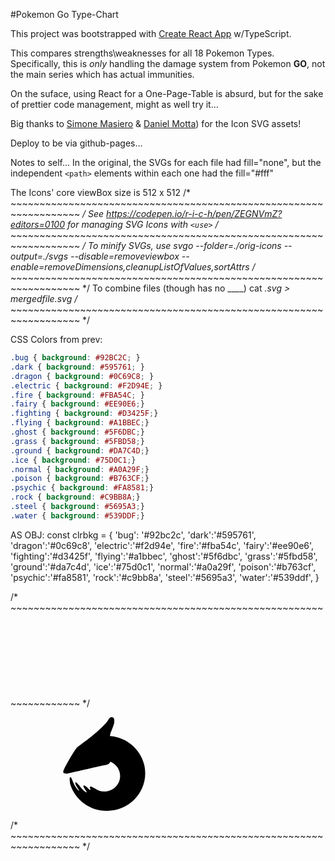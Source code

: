 #Pokemon Go Type-Chart

This project was bootstrapped with [Create React App](https://github.com/facebook/create-react-app) w/TypeScript.

This compares strengths\weaknesses for all 18 Pokemon Types. Specifically, this is *only* handling the damage system from Pokemon **GO**, not the main series which has actual immunities.

On the suface, using React for a One-Page-Table is absurd, but for the sake of prettier code management, might as well try it...

Big thanks to [Simone Masiero](https://github.com/duiker101/pokemon-type-svg-icons) & [Daniel Motta](https://dribbble.com/shots/4862612-Pokedex-iOS-app)) for the Icon SVG assets!

Deploy to be via github-pages...

Notes to self...
In the original, the SVGs for each file had fill="none", but the independent `<path>` elements within each one had the fill="#fff"

The Icons' core viewBox size is 512 x 512
/* ~~~~~~~~~~~~~~~~~~~~~~~~~~~~~~~~~~~~~~~~~~~~~~~~~~~~~~~~~~~~~~~~~~ */
See https://codepen.io/r-i-c-h/pen/ZEGNVmZ?editors=0100 for managing SVG Icons with `<use>`
/* ~~~~~~~~~~~~~~~~~~~~~~~~~~~~~~~~~~~~~~~~~~~~~~~~~~~~~~~~~~~~~~~~~~ */
To minify SVGs, use
  svgo --folder=./orig-icons --output=./svgs --disable=removeviewbox --enable=removeDimensions,cleanupListOfValues,sortAttrs
/* ~~~~~~~~~~~~~~~~~~~~~~~~~~~~~~~~~~~~~~~~~~~~~~~~~~~~~~~~~~~~~~~~~~ */
To combine files (though has no ____)
  cat *.svg > mergedfile.svg
/* ~~~~~~~~~~~~~~~~~~~~~~~~~~~~~~~~~~~~~~~~~~~~~~~~~~~~~~~~~~~~~~~~~~ */

CSS Colors from prev:
```css
.bug { background: #92BC2C; }
.dark { background: #595761; }
.dragon { background: #0C69C8; }
.electric { background: #F2D94E; }
.fire { background: #FBA54C; }
.fairy { background: #EE90E6;}
.fighting { background: #D3425F;}
.flying { background: #A1BBEC;}
.ghost { background: #5F6DBC;}
.grass { background: #5FBD58;}
.ground { background: #DA7C4D;}
.ice { background: #75D0C1;}
.normal { background: #A0A29F;}
.poison { background: #B763CF;}
.psychic { background: #FA8581;}
.rock { background: #C9BB8A;}
.steel { background: #5695A3;}
.water { background: #539DDF;}
```

AS OBJ:
const clrbkg = {
  'bug': '#92bc2c',
  'dark':'#595761',
  'dragon':'#0c69c8',
  'electric':'#f2d94e',
  'fire':'#fba54c',
  'fairy':'#ee90e6',
  'fighting':'#d3425f',
  'flying':'#a1bbec',
  'ghost':'#5f6dbc',
  'grass':'#5fbd58',
  'ground':'#da7c4d',
  'ice':'#75d0c1',
  'normal':'#a0a29f',
  'poison':'#b763cf',
  'psychic':'#fa8581',
  'rock':'#c9bb8a',
  'steel':'#5695a3',
  'water':'#539ddf',
}

/* ~~~~~~~~~~~~~~~~~~~~~~~~~~~~~~~~~~~~~~~~~~~~~~~~~~~~~~~~~~~~~~~~~~ */
<svg id="symbols" xmlns="http://www.w3.org/2000/svg">
    <symbol viewBox="0 0 512 512" id="bug"><path id="bug-path" d="M342.198.501a1.176 1.176 0 011.637-.288l36.354 25.455c.532.372.661 1.105.289 1.637l-50.599 72.262c24.599 7.859 41.358 16.336 41.358 16.336s-40.964 70.462-110.443 70.462-118.85-65.672-118.85-65.672 17.506-11.172 43.456-20.754l-55.5-66.141a1.176 1.176 0 01.145-1.656l33.997-28.527a1.175 1.175 0 011.656.145l70.272 83.746c6.017-.68 12.147-1.06 18.333-1.06 8.891 0 17.771.675 26.44 1.822zm13.746 189.201c18.541-13.242 46.597-47.804 46.597-47.804s71.664 56.79 71.664 177.206c0 120.415-123.896 192.888-123.896 192.888s-59.195-59.781-73.727-135.562c-14.531-75.781 21.496-159.927 21.496-159.927s39.324-13.559 57.866-26.801zm-199.683 0c-18.541-13.242-46.597-47.804-46.597-47.804S38 198.688 38 319.104c0 120.415 123.896 192.888 123.896 192.888s59.195-59.781 73.727-135.562c14.531-75.781-21.496-159.927-21.496-159.927s-39.324-13.559-57.866-26.801z"/></symbol>
    <symbol viewBox="0 0 512 512" id="dark"><path id="dark-path" d="M229.379 452.85a197.056 197.056 0 0029.833 2.261c108.002 0 195.555-87.553 195.555-195.555C454.767 151.553 367.214 64 259.212 64c-7.246 0-14.401.394-21.442 1.162 53.575 40.589 88.997 110.9 88.997 190.838 0 84.04-39.151 157.44-97.388 196.85zM255.656 512c141.385 0 256-114.615 256-256S397.041 0 255.656 0s-256 114.615-256 256 114.615 256 256 256z"/></symbol>
    <symbol viewBox="0 0 512 512" id="dragon"><path id="dragon-path" d="M280.702 254.881c3.47-2.116 6.414-6.55 8.788-11.478 31.245 12.77 53.202 42.946 53.202 78.137 0 46.75-38.75 84.649-86.55 84.649-19.622 0-37.719-6.387-52.236-17.15-4.762-2.255-8.68-4.421-11.886-6.194-4.973-2.749-8.234-4.552-10.276-4.27-5.969.823-4.236 6.315-2.661 11.304 1.069 3.389 2.066 6.546.523 7.848-1.614 1.364-6.842-3.621-12.951-9.445-8.316-7.929-18.264-17.414-22.955-14.565-3.709 2.253-.108 8.364 4.3 15.844l.327.555c1.862 3.162 4.02 6.382 5.989 9.32 4.003 5.971 7.227 10.783 5.614 11.597-1.95.984-15.536-8.186-26.985-20.917-4.419-4.913-8.699-10.239-12.677-15.188v-.001c-8.707-10.834-15.961-19.859-20.033-18.79-4.898 1.286-1.193 11.39 4.252 21.113 2.546 4.547 5.541 9.177 8.134 13.186v.001c4.033 6.234 7.094 10.965 5.984 11.547-1.498.783-14.679-12.07-23.632-28.267-5.317-9.621-9.782-20.253-13.397-28.86-3.92-9.335-6.84-16.288-8.763-16.988-6.68-2.431-6.68 11.19-4.001 30.849.35 2.565.87 5.255 1.51 7.994C96.308 450.785 176.129 512 270.568 512c115.517 0 209.161-91.588 209.161-204.568 0-107.532-84.829-195.685-192.608-203.938.136-5.066 2.78-15.111 2.78-15.111s19.027-46.036 20.033-55.873c.066-.653.145-1.362.23-2.118C311.348 19.762 313.553 0 296.551 0c-9.08 0-13.302 6.755-18.131 14.48-1.854 2.966-3.798 6.075-6.14 8.999-16.868 21.065-45.232 47.37-61.315 61.384-33.994 29.621-67.346 53.965-86.798 68.163l-.001.001c-8.847 6.457-14.818 10.816-16.666 12.617-13.926 13.576-63.858 103.642-63.858 103.642s-16.148 28.896-10.408 34.757c5.74 5.86 19.58 4.517 19.58 4.517s185.941-42.657 202.588-46.021a262.52 262.52 0 0110.075-1.83c6.595-1.089 7.779-1.285 15.225-5.828zm-131.467-54.817c-9.981 9.487-26.534 32.132-26.534 32.132s30.764 1.895 47.707-14.21c16.944-16.106 13.062-43.553 13.062-43.553s-24.255 16.144-34.235 25.631z"/></symbol>
    <symbol viewBox="0 0 512 512" id="electric"><path id="electric-path" d="M152.56.584a.44.44 0 01.416-.584h179.829a.44.44 0 01.421.31l82.598 266.861a.44.44 0 01-.421.57H295.684a.22.22 0 00-.211.28l68.662 241.705c.134.469-.481.775-.774.385L96.529 155.267a.44.44 0 01.352-.704h108.655a.22.22 0 00.207-.292L152.56.584z"/></symbol>
    <symbol viewBox="0 0 512 512" id="fairy"><path id="fairy-path" d="M102.726 405.978l82.122-23.812 70.93 129.691a.243.243 0 00.426 0l70.93-129.691 82.123 23.812a.243.243 0 00.3-.302l-23.816-80.497 126.115-68.975a.242.242 0 00.001-.425l-127.155-69.544 24.855-84.01a.243.243 0 00-.3-.302l-84.049 24.371L256.204.126a.242.242 0 00-.425 0l-69.004 126.168-84.049-24.371a.243.243 0 00-.3.302l24.855 84.01L.126 255.779a.242.242 0 000 .425l126.115 68.975-23.815 80.497a.243.243 0 00.3.302zm63.726-149.102l58.179 31.819 31.819 58.178a.242.242 0 00.426 0l31.819-58.178 58.178-31.819a.243.243 0 000-.426l-58.178-31.819-31.819-58.178a.242.242 0 00-.426 0l-31.819 58.178-58.179 31.819a.243.243 0 000 .426z"/></symbol>
    <symbol viewBox="0 0 512 512" id="fighting"><path id="fighting-path" d="M88.234 42.566C94.43 18.1 116.593 0 142.983 0c19.795 0 37.212 10.185 47.296 25.6h16.513c10.259-10.528 24.592-17.067 40.453-17.067 23.254 0 43.226 14.055 51.884 34.134h13.825c8.663-5.409 18.899-8.534 29.864-8.534 23.255 0 43.226 14.055 51.884 34.134h37.595c.321 0 .622.086.881.237a57.205 57.205 0 015.213-.237c31.191 0 56.475 25.284 56.475 56.475v169.344l.001.314-.001.314v2.439c0 1.033-.028 2.062-.084 3.086C491.384 417.717 385.749 512 255.933 512 123.974 512 17 414.577 17 294.4c0-58.009 24.925-110.717 65.553-149.725-.1 56.553.854 115.019 5.258 114.016 11.79-2.688 2.578-177.851.423-216.125z"/></symbol>
    <symbol viewBox="0 0 512 512" id="fire"><path id="fire-path" d="M352.258 395.394c6.326-23.131-5.953-70.684-5.953-70.684s-8.906 38.739-22.822 53.057c-11.872 12.213-26.417 20.684-47.277 22.91 17.055-8.284 28.784-25.557 28.784-45.522 0-28.026-23.112-50.746-51.622-50.746s-51.623 22.72-51.623 50.746a49.84 49.84 0 004.812 21.421c-17.832-14.206-20.636-36.982-20.636-36.982s-19.912 82.67 34.954 121.558c54.865 38.888 162.344 5.462 162.344 5.462S229.41 574.837 115.436 457.05c-98.18-101.466-25.625-235.047-25.625-235.047s-3.133 12.392-3.133 26.777c0 14.385 7.799 25.33 7.799 25.33s23.265-49.039 41.371-68.982c17.136-18.874 38.617-34.182 57.171-47.404 14.282-10.178 26.83-19.12 34.324-27.501C268.62 84.069 243.311 0 243.311 0s46.53 41.02 59.52 93.998c4.952 20.194 1.766 43.171-1.082 63.718-4.624 33.356-8.361 60.309 25.044 58.56 53.982-2.827 7.073-86.053 7.073-86.053s122.452 64.36 113.304 176.922c-9.149 112.562-133.846 138.152-133.846 138.152s32.607-26.772 38.934-49.903z"/></symbol>
    <symbol viewBox="0 0 512 512" id="flying"><path id="flying-path" d="M178.712 477.733c75.003 0 139.215-41.685 165.724-100.777.324-.721-106.429 27.743-103.025 17.681 1.52-4.493 66.96-28.399 114.637-56.283 27.403-16.027 40.022-49.954 40.022-49.954s-46.167 22.415-69.506 28.101c-47.032 11.46-88.433 10.226-88.433 9.032 0-2.582 68.745-15.644 164.293-73.869 44.943-27.387 57.15-74.561 57.15-74.561s-49.411 29.432-79.281 39.149c-70.836 23.043-135.478 29.987-135.478 26.869 0-6.676 56.887-22.319 117.201-51.544 31.36-15.195 58.519-35.047 89.992-57.124C503.506 98.332 511.999 34 511.999 34s-50.792 32.76-75.579 43.64c-102.279 44.891-192.591 68.439-257.708 73.537C80.416 158.873 0 227.456 0 316.501c0 89.046 80.012 161.232 178.712 161.232z"/></symbol>
    <symbol viewBox="0 0 512 512" id="ghost"><path id="ghost-path" d="M368.952 510.227c-46.183 2.364-99.056 2.364-117.024 0C111.77 491.788 0 389.313 0 250.8 0 112.287 114.615 0 256 0s256 112.287 256 250.8c0 64.421-24.793 123.169-65.54 167.587-11.065 12.061 4.117 20.521 19.542 29.117 15.128 8.431 30.49 16.992 21.562 29.208-9.838 13.461-63.172 30.677-118.612 33.515zM220 219.45c0 21.642-17.909 39.187-40 39.187s-40-17.545-40-39.187c0-14.515 8.055-27.186 20.024-33.959.689 18.871 16.205 33.958 35.245 33.958H220v.001zm123.976-33.959c-.689 18.871-16.205 33.958-35.245 33.958H284v.001c0 21.642 17.909 39.187 40 39.187s40-17.545 40-39.187c0-14.515-8.055-27.186-20.024-33.959z"/></symbol>
    <symbol viewBox="0 0 512 512" id="grass"><path id="grass-path" d="M97.412 440.649a236.849 236.849 0 01-5.213-5.056c-90.685-90.684-90.685-237.713 0-328.397 90.684-90.685 379.64-96.752 379.64-96.752s39.442 334.465-51.242 425.149c-80.54 80.54-205.522 89.55-296.005 27.031l72.908-89.471 116.55-25.163-95.139-9.511 60.462-61.562 68.824-15.077-54.422-16.117 54.422-98.176-77.41 86.828-29.893-42.183 10.523 69.648-53.917 60.782-24.993-76.9V347.99z"/></symbol>
    <symbol viewBox="0 0 512 512" id="ground"><path id="ground-path" d="M112.764 439.754a.201.201 0 01-.19-.268L243.289 70.134a.202.202 0 01.19-.134h139.542c.085 0 .162.054.19.135l128.776 369.352a.201.201 0 01-.19.267H112.764zM.201 441.199a.2.2 0 01-.188-.271l97.34-259.872a.201.201 0 01.188-.131h84.577c.14 0 .237.139.189.27L88.182 441.067a.201.201 0 01-.189.132H.201z"/></symbol>
    <symbol viewBox="0 0 512 512" id="ice"><path id="ice-path" d="M384.304 39.042l1.575 138.35-120.67 57.927-1.488-130.629 120.583-65.648zM505.269 257.047l-119.455 68.327-119.526-68.435 119.464-62.752 119.517 62.86zM245.04 257.047l-119.455 68.327L6.059 256.939l119.464-62.752 119.517 62.86zM124.243 38.475l123.986 61.406-3.17 133.816-117.066-57.978-3.75-137.244zM387.678 473.525l-123.986-61.406 3.17-133.817 117.066 57.979 3.75 137.244zM128.525 474.77l-1.576-138.35 120.671-57.927 1.488 130.628-120.583 65.649z"/></symbol>
    <symbol viewBox="0 0 512 512" id="normal"><path id="normal-path" d="M481 256c0 124.264-100.736 225-225 225S31 380.264 31 256 131.736 31 256 31s225 100.736 225 225zm-96.429 0c0 71.008-57.563 128.571-128.571 128.571S127.429 327.008 127.429 256 184.992 127.429 256 127.429 384.571 184.992 384.571 256z"/></symbol>
    <symbol viewBox="0 0 512 512" id="poison"><path id="poison-path" d="M427.821 393.449C479.524 352.108 512 292.376 512 225.95 512 101.161 397.385 0 256 0S0 101.161 0 225.95c0 64.028 30.174 121.836 78.655 162.951-2.938 10.145-4.55 21.18-4.55 32.719 0 49.915 30.162 90.38 67.369 90.38 24.176 0 45.378-17.085 57.263-42.746C210.622 494.915 231.824 512 256 512c22.038 0 41.604-14.196 53.895-36.143C322.186 497.804 341.752 512 363.789 512c37.207 0 67.369-40.465 67.369-90.38 0-9.836-1.172-19.306-3.337-28.171zm-23.61-163.018c0 63.354-67.865 114.713-151.579 114.713-83.715 0-151.579-51.359-151.579-114.713 0-63.354 67.864-114.713 151.579-114.713 83.714 0 151.579 51.359 151.579 114.713z"/></symbol>
    <symbol viewBox="0 0 512 512" id="psychic"><path id="psychic-path" d="M455.925 425.184s-64.56 51.779-193.032 30.352c-97.47-16.257-149.456-123.703-149.456-181.457 0-136.93 101.346-168.091 169.863-168.091 68.516 0 113.213 66.8 113.213 118.52s-36.58 96.958-93.507 96.958c-56.926 0-73.786-39.965-73.786-76.708 0-36.742 29.727-49.687 56.838-49.687s36.394 23.146 36.394 43.039c0 19.894-15.435 27.018-28.309 27.018s-14.147-6.495-19.074-13.321c-4.928-6.825 6.284-32.661-12.176-32.661s-21.901 29.701-21.901 29.701 6.73 57.333 62.014 56.344c55.285-.99 81.512-43.73 73.89-86.045-7.622-42.316-48.689-87.281-120.763-78.195-72.074 9.086-101.501 81.91-88.53 159.734 12.971 77.825 106.204 122.917 179.509 106.694 73.306-16.223 146.317-69.293 146.317-203.846 0-134.554-116.533-215.433-255.488-202.104C98.986 14.76 12.729 136.242 18.251 282.207c5.52 145.965 144.024 225.462 261.143 229.559 117.119 4.098 188.918-63.699 188.918-63.699s16.147-14.399 9.816-25.643c-6.33-11.244-22.203 2.76-22.203 2.76z"/></symbol>
    <symbol viewBox="0 0 512 512" id="rock"><path id="rock-path" d="M395.138 244.757a.186.186 0 01-.033-.139l32.664-190.466a.183.183 0 01.18-.152h10.338c.08 0 .15.052.174.128l73.59 233.003a.183.183 0 01-.062.199l-54.259 42.363a.182.182 0 01-.259-.036l-62.333-84.9zM-1 371.022c0 .079.05.149.126.174l111.849 36.571a.184.184 0 00.161-.023l250.009-172.6a.182.182 0 00.077-.124l26.81-179.892a.182.182 0 00-.18-.21H166.406a.183.183 0 00-.141.067L-.958 256.714a.183.183 0 00-.042.117v114.191zm158.583 46.063l122.193 40.027a.182.182 0 00.163-.025l145.479-104.353a.182.182 0 00.046-.25l-54.536-81.155a.182.182 0 00-.255-.049l-213.09 145.805z"/></symbol>
    <symbol viewBox="0 0 512 512" id="steel"><path id="steel-path" d="M.051 254.527a.373.373 0 010-.377L128.795 34.184a.374.374 0 01.322-.184h255.177c.133 0 .256.07.323.186l127.332 219.966a.371.371 0 010 .373L384.617 474.244a.374.374 0 01-.323.186H129.117a.374.374 0 01-.322-.184L.051 254.527zm374.566-.312c0 65.488-53.089 118.577-118.577 118.577s-118.577-53.089-118.577-118.577c0-65.489 53.089-118.577 118.577-118.577s118.577 53.088 118.577 118.577z"/></symbol>
    <symbol viewBox="0 0 512 512" id="water"><path id="water-path" d="M422.172 346.515c0 91.382-74.359 165.462-166.086 165.462C164.359 511.977 90 437.897 90 346.515 90 257.639 247.102 13.548 255.718.228c.197-.304.54-.304.736 0 8.616 13.32 165.718 257.411 165.718 346.287zM228.4 458.931c-84.28-18.441-69.858-111.801-69.858-111.801s23.014 56.358 78.863 74.614c55.848 18.255 123.34-8.519 123.34-8.519S312.68 477.371 228.4 458.931z"/></symbol>
</svg>

<svg class="icon dragon"> <use xlink:href="#dragon" /> </svg>

/* ~~~~~~~~~~~~~~~~~~~~~~~~~~~~~~~~~~~~~~~~~~~~~~~~~~~~~~~~~~~~~~~~~~ */
